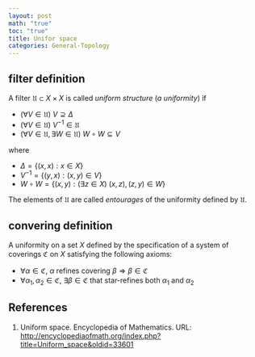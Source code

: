 ```yaml
---
layout: post
math: "true"
toc: "true"
title: Unifor space
categories: General-Topology
---
```

## filter definition

A filter ${ \mathfrak{U} \subset X \times X }$ is called *uniform structure* (*a uniformity*) if
- ${ (\forall V \in \mathfrak{U})\  V \supseteq \Delta }$
- ${ (\forall V \in \mathfrak{U}) \  V^{-1} \in \mathfrak{U}}$
- ${ (\forall V \in \mathfrak{U}, \exists W \in \mathfrak{U}  ) \ W\circ W \subseteq V }$

where
- ${ \Delta = \{ (x,x) : x \in X \} }$
- ${ V^{-1} = \{ (y,x) : (x,y) \in V \} }$
- ${ W \circ W = \{ (x,y) : (\exists z \in X)\  (x,z), (z,y) \in W \} }$

The elements of ${ \mathfrak{U} }$ are called *entourages* of the uniformity defined by ${ \mathfrak{U} }$.

## convering definition

A uniformity on a set ${ X }$ defined by the specification of a system of coverings ${ \mathfrak{C} }$ on ${ X }$ satisfying the following axioms:

- ${ \forall \alpha \in \mathfrak{C}}$, ${ \alpha }$ refines covering ${ \beta \Rightarrow \beta \in \mathfrak{C}}$
- ${ \forall \alpha_{1},\alpha_{2} \in \mathfrak{C} }$, ${ \exists \beta \in \mathfrak{C}}$ that star-refines both ${ \alpha_{1} }$ and ${ \alpha_{2} }$


## References

1. Uniform space. Encyclopedia of Mathematics. URL: http://encyclopediaofmath.org/index.php?title=Uniform_space&oldid=33601
